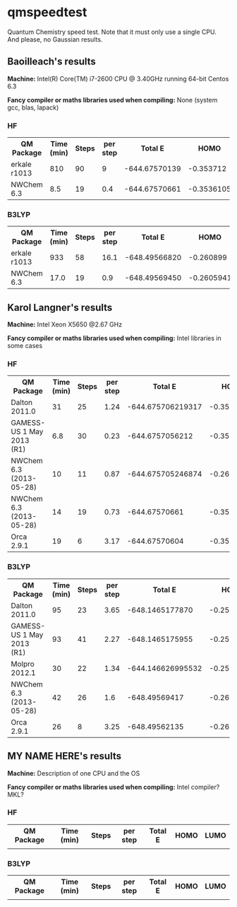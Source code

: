 qmspeedtest
===========

Quantum Chemistry speed test. Note that it must only use a single CPU. And please, no Gaussian results.

Baoilleach's results
--------------------

**Machine:** Intel(R) Core(TM) i7-2600 CPU @ 3.40GHz running 64-bit Centos 6.3

**Fancy compiler or maths libraries used when compiling:** None (system gcc, blas, lapack)

### HF
<table>
<tr>
<th>QM Package</th><th>Time (min)</th><th>Steps</th><th>per step</th>
<th>Total E</th><th>HOMO</th><th>LUMO</th>
</tr>
<tr>
<td>erkale r1013</td><td>810</td>
<td>90</td><td>9</td>
<td>-644.67570139</td>
<td>-0.353712</td>
<td>0.074269</td>
</tr>
<tr>
<td>NWChem 6.3</td><td>8.5</td>
<td>19</td><td>0.4</td>
<td>-644.67570661</td>
<td>-0.3536105</td>
<td>0.07435040</td>
</tr>
</table>

### B3LYP
<table>
<tr>
<th>QM Package</th><th>Time (min)</th><th>Steps</th><th>per step</th>
<th>Total E</th><th>HOMO</th><th>LUMO</th>
</tr>
<tr>
<td>erkale r1013</td><td>933</td>
<td>58</td><td>16.1</td>
<td>-648.49566820</td>
<td>-0.260899</td>
<td>-0.064457</td>
</tr>
<tr>
<td>NWChem 6.3</td><td>17.0</td>
<td>19</td><td>0.9</td>
<td>-648.49569450</td>
<td>-0.2605941</td>
<td>-0.06439398</td>
</tr>
</table>

Karol Langner's results
----------------------

**Machine:** Intel Xeon X5650 @2.67 GHz

**Fancy compiler or maths libraries used when compiling:** Intel libraries in some cases

### HF
<table>
<tr>
<th>QM Package</th><th>Time (min)</th><th>Steps</th><th>per step</th>
<th>Total E</th><th>HOMO</th><th>LUMO</th>
</tr>
<tr>
<td>Dalton 2011.0</td><td>31</td>
<td>25</td><td>1.24</td>
<td>-644.675706219317</td>
<td>-0.35364617</td>
<td>0.07433145</td>
</tr>
<tr>
<td>GAMESS-US 1 May 2013 (R1)</td><td>6.8</td>
<td>30</td><td>0.23</td>
<td>-644.6757056212</td>
<td>-0.3536</td>
<td>0.0744</td>
</tr>
<tr>
<td>NWChem 6.3 (2013-05-28)</td><td>10</td>
<td>11</td><td>0.87</td>
<td>-644.675705246874</td>
<td>-0.2605703</td>
<td>-0.074348</td>
</tr>
<tr>
<td>NWChem 6.3 (2013-05-28)</td><td>14</td>
<td>19</td><td>0.73</td>
<td>-644.67570661</td>
<td>-0.3536105</td>
<td>0.07435040</td>
</tr>
<tr>
<td>Orca 2.9.1</td><td>19</td>
<td>6</td><td>3.17</td>
<td>-644.67570604</td>
<td>-0.353622</td>
<td>0.074344</td>
</tr>
</table>

### B3LYP
<table>
<tr>
<th>QM Package</th><th>Time (min)</th><th>Steps</th><th>per step</th>
<th>Total E</th><th>HOMO</th><th>LUMO</th>
</tr>
<tr>
<td>Dalton 2011.0</td><td>95</td>
<td>23</td><td>3.65</td>
<td>-648.1465177870</td>
<td>-0.25713095</td>
<td>-0.06101129</td>
</tr>
<tr>
<td>GAMESS-US 1 May 2013 (R1)</td><td>93</td>
<td>41</td><td>2.27</td>
<td>-648.1465175955</td>
<td>-0.2567</td>
<td>-0.0607</td>
</tr>
<tr>
<td>Molpro 2012.1</td><td>30</td>
<td>22</td><td>1.34</td>
<td>-644.146626995532</td>
<td>-0.257339</td>
<td>0.07435040</td>
</tr>
<tr>
<td>NWChem 6.3 (2013-05-28)</td><td>42</td>
<td>26</td><td>1.6</td>
<td>-648.49569417</td>
<td>-0.2605703</td>
<td>-0.061160</td>
</tr>
<tr>
<td>Orca 2.9.1</td><td>26</td>
<td>8</td><td>3.25</td>
<td>-648.49562135</td>
<td>-0.260530</td>
<td>-0.064412</td>
</tr>
</table>

MY NAME HERE's results
----------------------

**Machine:** Description of one CPU and the OS

**Fancy compiler or maths libraries used when compiling:** Intel compiler? MKL?

### HF
<table>
<tr>
<th>QM Package</th><th>Time (min)</th><th>Steps</th><th>per step</th>
<th>Total E</th><th>HOMO</th><th>LUMO</th>
</tr>
<tr>
<td></td><td></td>
<td></td><td></td>
<td></td>
<td></td>
<td></td>
</tr>
</table>

### B3LYP
<table>
<tr>
<th>QM Package</th><th>Time (min)</th><th>Steps</th><th>per step</th>
<th>Total E</th><th>HOMO</th><th>LUMO</th>
</tr>
<tr>
<td></td><td></td>
<td></td><td></td>
<td></td>
<td></td>
<td></td>
</tr>
</table>
